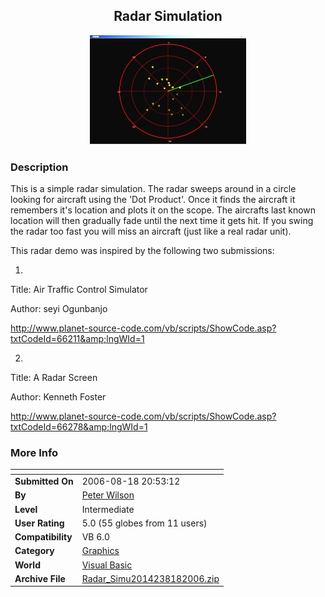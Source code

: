 ﻿<div align="center">

## Radar Simulation

<img src="PIC2006818711296390.jpg">
</div>

### Description

This is a simple radar simulation. The radar sweeps around in a circle looking for aircraft using the 'Dot Product'. Once it finds the aircraft it remembers it's location and plots it on the scope. The aircrafts last known location will then gradually fade until the next time it gets hit. If you swing the radar too fast you will miss an aircraft (just like a real radar unit).

This radar demo was inspired by the following two submissions:

1)

Title: Air Traffic Control Simulator

Author: seyi Ogunbanjo

http://www.planet-source-code.com/vb/scripts/ShowCode.asp?txtCodeId=66211&amp;lngWId=1

2)

Title: A Radar Screen

Author: Kenneth Foster

http://www.planet-source-code.com/vb/scripts/ShowCode.asp?txtCodeId=66278&amp;lngWId=1
 
### More Info
 


<span>             |<span>
---                |---
**Submitted On**   |2006-08-18 20:53:12
**By**             |[Peter Wilson](https://github.com/Planet-Source-Code/PSCIndex/blob/master/ByAuthor/peter-wilson.md)
**Level**          |Intermediate
**User Rating**    |5.0 (55 globes from 11 users)
**Compatibility**  |VB 6\.0
**Category**       |[Graphics](https://github.com/Planet-Source-Code/PSCIndex/blob/master/ByCategory/graphics__1-46.md)
**World**          |[Visual Basic](https://github.com/Planet-Source-Code/PSCIndex/blob/master/ByWorld/visual-basic.md)
**Archive File**   |[Radar\_Simu2014238182006\.zip](https://github.com/Planet-Source-Code/peter-wilson-radar-simulation__1-66307/archive/master.zip)








